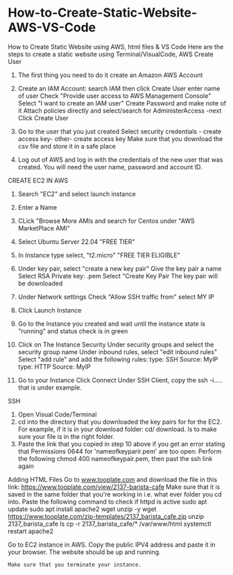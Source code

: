 # How-to-Create-Static-Website-AWS-VS-Code
How to Create Static Website  using AWS, html files &amp; VS Code
Here are the steps to create a static website using Terminal/VisualCode, AWS 
Create User
1. The first thing you need to do it create an Amazon AWS Account
2. Create an IAM Account:
   search IAM then click Create User 
   enter name of user 
   Check "Provide user access to AWS Management Console"
   Select "I want to create an IAM user"
   Create Password and make note of it
   Attach policies directly and select/search for AdministerAccess -next
   Click Create User

3. Go to the user that you just created
   Select security credentials - create access key- other- create access key
   Make sure that you download the csv file and store it in a safe place

4. Log out of AWS and log in with the credentials of the new user that was created. You will need the user name, password and account ID.

CREATE EC2 
IN AWS
1. Search "EC2" and select launch instance
2. Enter a Name
3. CLick "Browse More AMIs and search for Centos under "AWS MarketPlace AMI"
4. Select Ubuntu Server 22.04 "FREE TIER"
5. In Instance type select, "t2.micro" "FREE TIER ELIGIBLE"
6. Under key pair, select "create a new key pair"
   Give the key pair a name
    Select RSA
    Private key: .pem
    Select "Create Key Pair
    The key pair will be downloaded
7. Under Network settings
   Check "Allow SSH traffic from" select MY IP
8. Click Launch Instance
9.  Go to the Instance you created and wait until the instance state is "running" and status check is in green
10. Click on The Instance 
    Security
    Under security groups and select the security group name
    Under inbound rules, select "edit inbound rules"
    Select "add rule" and add the following rules:
        type: SSH           Source: MyIP
        type: HTTP        Source: MyIP

 11. Go to your Instance
        Click Connect
        Under SSH Client, copy the ssh -i..... that is under example.

SSH
1. Open Visual Code/Terminal
2. cd into the directory that you downloaded the key pairs for for the EC2. For example, if it is in your download folder: cd/ download. ls to make sure your file is in the right folder.
3. Paste the link that you copied in step 10 above
   if you get an error stating that Permissions 0644 for 'nameofkeyparir.pem' are too open: Perform the following
   chmod 400 nameofkeypair.pem, then past the ssh link again
   
Adding HTML Files
Go to www.tooplate.com and download the file in this link:
    https://www.tooplate.com/view/2137-barista-cafe
    Make sure that it is saved in the same folder that you're working in i.e. what ever folder you cd into.
Paste the following command to check if httpd is active
sudo apt update
sudo apt install apache2 wget unzip -y
wget https://www.tooplate.com/zip-templates/2137_barista_cafe.zip
unzip 2137_barista_cafe
ls
cp -r 2137_barista_cafe/* /var/www/html
systemctl restart apache2

Go to EC2 instance in AWS. 
    Copy the public IPV4 address and paste it in your browser. The website should be up and running.

    Make sure that you terminate your instance.





   
